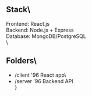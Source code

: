 ## Stack\
Frontend: React.js  \
Backend: Node.js + Express  \
Database: MongoDB/PostgreSQL\
\
## Folders\
- /client \'96 React app\
- /server \'96 Backend API\
}
